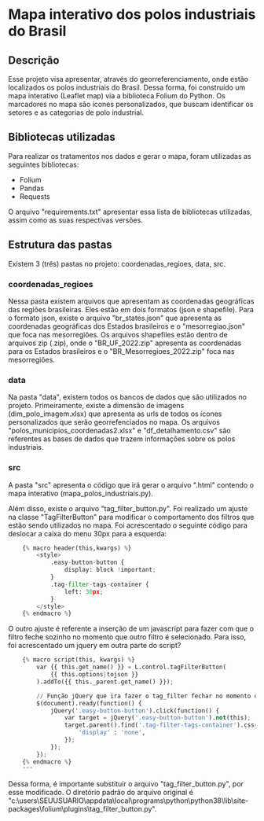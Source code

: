 # Mapa interativo dos polos industriais do Brasil

## Descrição

Esse projeto visa apresentar, através do georreferenciamento, onde estão localizados os polos industriais do Brasil. Dessa forma, foi construído um mapa interativo (Leaflet map) via a biblioteca Folium do Python. Os marcadores no mapa são ícones personalizados, que buscam identificar os setores e as categorias de polo industrial.

## Bibliotecas utilizadas

Para realizar os tratamentos nos dados e gerar o mapa, foram utilizadas as seguintes bibliotecas:

- Folium
- Pandas
- Requests

O arquivo "requirements.txt" apresentar essa lista de bibliotecas utilizadas, assim como as suas respectivas versões.

## Estrutura das pastas 

Existem 3 (três) pastas no projeto: coordenadas_regioes, data, src.

### coordenadas_regioes

Nessa pasta existem arquivos que apresentam as coordenadas geográficas das regiões brasileiras. Eles estão em dois formatos (json e shapefile). Para o formato json, existe o arquivo "br_states.json" que apresenta as coordenadas geográficas dos Estados brasileiros e o "mesorregiao.json" que foca nas mesorregiões. Os arquivos shapefiles estão dentro de arquivos zip (.zip), onde o "BR_UF_2022.zip" apresenta as coordenadas para os Estados brasileiros e o "BR_Mesorregioes_2022.zip" foca nas mesorregiões.

### data

Na pasta "data", existem todos os bancos de dados que são utilizados no projeto. Primeiramente, existe a dimensão de imagens (dim_polo_imagem.xlsx) que apresenta as urls de todos os ícones personalizados que serão georrefenciados no mapa. Os arquivos "polos_municipios_coordenadas2.xlsx" e "df_detalhamento.csv" são referentes as bases de dados que trazem informações sobre os polos industriais.

### src

A pasta "src" apresenta o código que irá gerar o arquivo ".html" contendo o mapa interativo (mapa_polos_industriais.py). 

Além disso, existe o arquivo "tag_filter_button.py". Foi realizado um ajuste na classe "TagFilterButton" para modificar o comportamento dos filtros que estão sendo utilizados no mapa. Foi acrescentado o seguinte código para deslocar a caixa do menu 30px para a esquerda:

``` python
    {% macro header(this,kwargs) %}
        <style>
            .easy-button-button {
                display: block !important;
            }
            .tag-filter-tags-container {
                left: 30px;
            }
        </style>
    {% endmacro %}
```

O outro ajuste é referente a inserção de um javascript para fazer com que o filtro feche sozinho no momento que outro filtro é selecionado. Para isso, foi acrescentado um jquery em outra parte do script?

```python
    {% macro script(this, kwargs) %}
        var {{ this.get_name() }} = L.control.tagFilterButton(
            {{ this.options|tojson }}
        ).addTo({{ this._parent.get_name() }});

        // Função jQuery que ira fazer o tag_filter fechar no momento que selecionar um novo filtro
        $(document).ready(function() {
            jQuery('.easy-button-button').click(function() {
                var target = jQuery('.easy-button-button').not(this);
                target.parent().find('.tag-filter-tags-container').css({
                    'display' : 'none',
                });
            });
        });
    {% endmacro %}
    """
```  

Dessa forma, é importante substituir o arquivo "tag_filter_button.py", por esse modificado. O diretório padrão do arquivo original é "c:\users\SEUUSUARIO\appdata\local\programs\python\python38\lib\site-packages\folium\plugins\tag_filter_button.py".